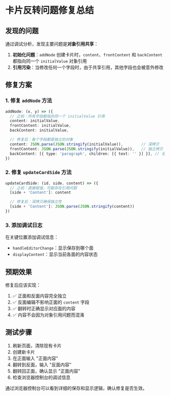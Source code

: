 # 卡片反转问题修复总结

## 发现的问题

通过调试分析，发现主要问题是**对象引用共享**：

1. **初始化问题**：`addNode` 创建卡片时，`content`、`frontContent` 和 `backContent` 都指向同一个 `initialValue` 对象引用
2. **引用污染**：当修改任何一个字段时，由于共享引用，其他字段也会被意外修改

## 修复方案

### 1. 修复 `addNode` 方法
```typescript
addNode: (x, y) => ({
  // 之前：所有字段都指向同一个 initialValue 引用
  content: initialValue,
  frontContent: initialValue,  
  backContent: initialValue,

  // 修复后：每个字段都是独立的对象
  content: JSON.parse(JSON.stringify(initialValue)),        // 深拷贝
  frontContent: JSON.parse(JSON.stringify(initialValue)),   // 独立拷贝
  backContent: [{ type: 'paragraph', children: [{ text: '' }] }], // 全新对象
})
```

### 2. 修复 `updateCardSide` 方法
```typescript
updateCardSide: (id, side, content) => ({
  // 之前：直接赋值，可能存在引用问题
  [side + 'Content']: content

  // 修复后：深拷贝确保独立性
  [side + 'Content']: JSON.parse(JSON.stringify(content))
})
```

### 3. 添加调试日志
在关键位置添加调试信息：
- `handleEditorChange`：显示保存到哪个面
- `displayContent`：显示当前各面的内容状态

## 预期效果

修复后应该实现：
1. ✅ 正面和反面内容完全独立
2. ✅ 反面编辑不影响正面的 `content` 字段
3. ✅ 翻转时正确显示对应面的内容
4. ✅ 内容不会因为对象引用问题而混淆

## 测试步骤

1. 刷新页面，清除现有卡片
2. 创建新卡片
3. 在正面输入 "正面内容"
4. 翻转到反面，输入 "反面内容"
5. 翻转回正面，确认显示 "正面内容"
6. 检查浏览器控制台的调试信息

通过浏览器控制台可以看到详细的保存和显示逻辑，确认修复是否生效。 